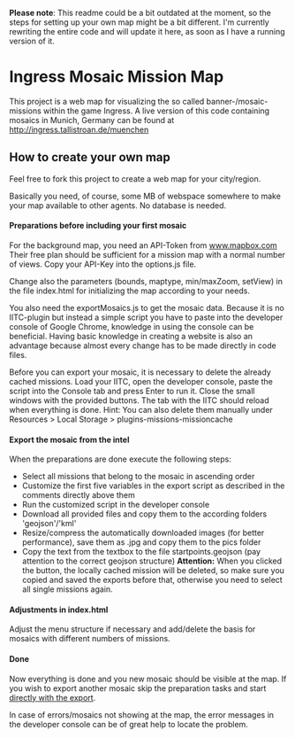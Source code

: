 **Please note**: This readme could be a bit outdated at the moment, so the steps for setting up your own map might be a bit different. I'm currently rewriting the entire code and will update it here, as soon as I have a running version of it.

# Ingress Mosaic Mission Map
This project is a web map for visualizing the so called banner-/mosaic-missions within the game Ingress. 
A live version of this code containing mosaics in Munich, Germany can be found at http://ingress.tallistroan.de/muenchen

## How to create your own map
Feel free to fork this project to create a web map for your city/region.

Basically you need, of course, some MB of webspace somewhere to make your map available to other agents. No database is needed.

#### Preparations before including your first mosaic
For the background map, you need an API-Token from www.mapbox.com
Their free plan should be sufficient for a mission map with a normal number of views. 
Copy your API-Key into the options.js file.

Change also the parameters (bounds, maptype, min/maxZoom, setView) in the file index.html for initializing the map according to your needs.

You also need the exportMosaics.js to get the mosaic data. Because it is no IITC-plugin but instead a simple script you have to paste into the developer console 
of Google Chrome, knowledge in using the console can be beneficial.
Having basic knowledge in creating a website is also an advantage because almost every change has to be made directly in code files.

Before you can export your mosaic, it is necessary to delete the already cached missions.
Load your IITC, open the developer console, paste the script into the Console tab and press Enter to run it.
Close the small windows with the provided buttons. The tab with the IITC should reload when everything is done.
Hint: You can also delete them manually under Resources > Local Storage > plugins-missions-missioncache

#### Export the mosaic from the intel
When the preparations are done execute the following steps:
* Select all missions that belong to the mosaic in ascending order
* Customize the first five variables in the export script as described in the comments directly above them
* Run the customized script in the developer console
* Download all provided files and copy them to the according folders 'geojson'/'kml'
* Resize/compress the automatically downloaded images (for better performance), save them as .jpg and copy them to the pics folder
* Copy the text from the textbox to the file startpoints.geojson (pay attention to the correct geojson structure)
  **Attention:** When you clicked the button, the locally cached mission will be deleted, so make sure you copied and saved the exports before that, otherwise you need to select all single missions again.

#### Adjustments in index.html
Adjust the menu structure if necessary and add/delete the basis for mosaics with different numbers of missions.

#### Done

Now everything is done and you new mosaic should be visible at the map. If you wish to export another mosaic
skip the preparation tasks and start [directly with the export](#export-the-mosaic-from-the-intel).

In case of errors/mosaics not showing at the map, the error messages in the developer console can be of great help to locate the problem.